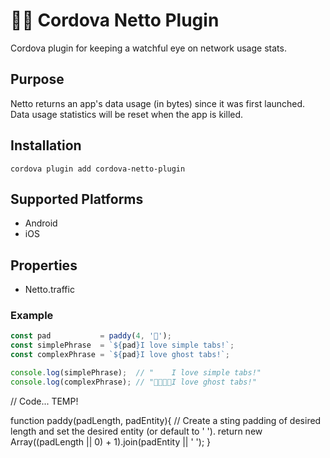 # 🌙🦉 Cordova Netto Plugin
Cordova plugin for keeping a watchful eye on network usage stats.

## Purpose

Netto returns an app's data usage (in bytes) since it was first launched. Data usage statistics will be reset when the app is killed.

## Installation

    cordova plugin add cordova-netto-plugin

## Supported Platforms

- Android
- iOS
    
## Properties

- Netto.traffic

### Example

```js
const pad           = paddy(4, '👻');
const simplePhrase  = `${pad}I love simple tabs!`;
const complexPhrase = `${pad}I love ghost tabs!`;

console.log(simplePhrase);  // "    I love simple tabs!"
console.log(complexPhrase); // "👻👻👻👻I love ghost tabs!"
```

// Code... TEMP!

function paddy(padLength, padEntity){
  // Create a sting padding of desired length and set the desired entity (or default to ' ').
  return new Array((padLength || 0) + 1).join(padEntity || ' ');
}

